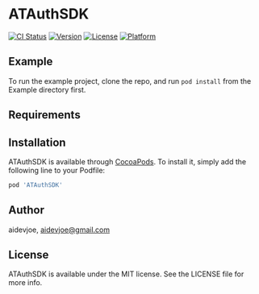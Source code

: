 # ATAuthSDK

[![CI Status](https://img.shields.io/travis/aidevjoe/ATAuthSDK.svg?style=flat)](https://travis-ci.org/aidevjoe/ATAuthSDK)
[![Version](https://img.shields.io/cocoapods/v/ATAuthSDK.svg?style=flat)](https://cocoapods.org/pods/ATAuthSDK)
[![License](https://img.shields.io/cocoapods/l/ATAuthSDK.svg?style=flat)](https://cocoapods.org/pods/ATAuthSDK)
[![Platform](https://img.shields.io/cocoapods/p/ATAuthSDK.svg?style=flat)](https://cocoapods.org/pods/ATAuthSDK)

## Example

To run the example project, clone the repo, and run `pod install` from the Example directory first.

## Requirements

## Installation

ATAuthSDK is available through [CocoaPods](https://cocoapods.org). To install
it, simply add the following line to your Podfile:

```ruby
pod 'ATAuthSDK'
```

## Author

aidevjoe, aidevjoe@gmail.com

## License

ATAuthSDK is available under the MIT license. See the LICENSE file for more info.
